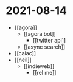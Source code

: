 # 2021-08-14

- [[agora]]
  - [[agora bot]]
    - [[twitter api]]
  - [[async search]]
- [[caiac]]
- [[neil]]
  - [[indieweb]]
    - [[rel me]]
